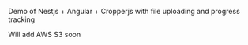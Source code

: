 Demo of Nestjs + Angular + Cropperjs with file uploading and progress tracking

Will add AWS S3 soon
